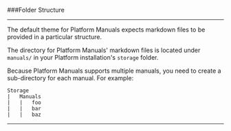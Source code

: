 ###Folder Structure

----------

The default theme for Platform Manuals expects markdown files to be provided in a particular structure.

The directory for Platform Manuals' markdown files is located under `manuals/` in your Platform installation's `storage` folder.

Because Platform Manuals supports multiple manuals, you need to create a sub-directory for each manual. For example:

	Storage
	|   Manuals
	|   |   foo
	|   |   bar
	|   |   baz

----------

